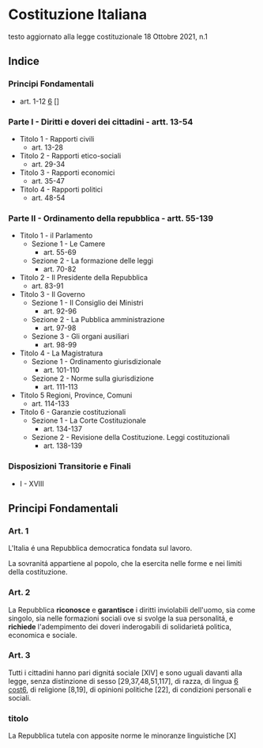 # Costituzione Italiana

testo aggiornato alla legge costituzionale 18 Ottobre 2021, n.1

## Indice

### Principi Fondamentali

* art. 1-12 [6] []

### Parte I - Diritti e doveri dei cittadini - artt. 13-54 

* Titolo 1 - Rapporti civili
  * art. 13-28
* Titolo 2 - Rapporti etico-sociali
  * art. 29-34
* Titolo 3 - Rapporti economici
  * art. 35-47
* Titolo 4 - Rapporti politici
  * art. 48-54

### Parte II - Ordinamento della repubblica - artt. 55-139 

* Titolo 1 - il Parlamento
  * Sezione 1 - Le Camere
    * art. 55-69
  * Sezione 2 - La formazione delle leggi
    * art. 70-82
* Titolo 2 - Il Presidente della Repubblica
  * art. 83-91
* Titolo 3 - Il Governo
  * Sezione 1 - Il Consiglio dei Ministri
    * art. 92-96
  * Sezione 2 - La Pubblica amministrazione
    * art. 97-98
  * Sezione 3 - Gli organi ausiliari
    * art. 98-99
* Titolo 4 - La Magistratura
  * Sezione 1 - Ordinamento giurisdizionale
    * art. 101-110
  * Sezione 2 - Norme sulla giurisdizione
    * art. 111-113
* Titolo 5  Regioni, Province, Comuni
  * art. 114-133
* Titolo 6 - Garanzie costituzionali
  * Sezione 1 - La Corte Costituzionale
    * art. 134-137
  * Sezione 2 - Revisione della Costituzione. Leggi costituzionali
    * art. 138-139

### Disposizioni Transitorie e Finali

* I - XVIII

## Principi Fondamentali

### Art. 1

L'Italia é una Repubblica democratica fondata sul lavoro.

La sovranitá appartiene al popolo, che la esercita nelle forme e nei limiti della costituzione.

### Art. 2

La Repubblica **riconosce** e **garantisce** i diritti inviolabili dell'uomo, sia come singolo, sia nelle formazioni sociali ove si svolge la sua personalitá, e **richiede** l'adempimento dei doveri inderogabili di solidarietá politica, economica e sociale.

### Art. 3

Tutti i cittadini hanno pari dignitá sociale [XIV] e sono uguali davanti alla legge, senza distinzione di sesso [29,37,48,51,117], di razza, di lingua [6] [cost6], di religione [8,19], di opinioni politiche [22], di condizioni personali e sociali.

### titolo

La Repubblica tutela con apposite norme le minoranze linguistiche [X]

[cost6]: https://github.com/pgmartorana/Diritto-Costituzionale/blob/main/costituzione_italiana.md#art-6
[6]: #-titolo
